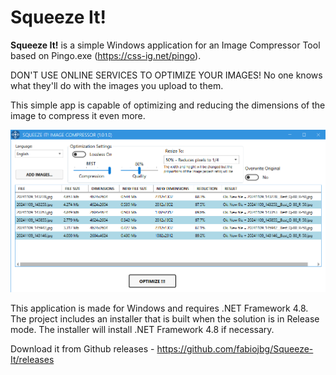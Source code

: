 # Squeeze It!
**Squeeze It!** is a simple Windows application for an Image Compressor Tool based on Pingo.exe (https://css-ig.net/pingo).

DON'T USE ONLINE SERVICES TO OPTIMIZE YOUR IMAGES! No one knows what they'll do with the images you upload to them.

This simple app is capable of optimizing and reducing the dimensions of the image to compress it even more.

![alt text](./Images/AppSample.png)

This application is made for Windows and requires .NET Framework 4.8. The project includes an installer that is built when the solution is in Release mode. The installer will install .NET Framework 4.8 if necessary.

Download it from Github releases - https://github.com/fabiojbg/Squeeze-It/releases



